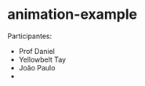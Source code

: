# animation-example

Participantes:

<ul>
	<li>Prof Daniel</li>
	<li>Yellowbelt Tay</li>
	<li>João Paulo<li>
</ul>


